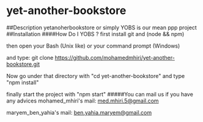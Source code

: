 # yet-another-bookstore
##Description
yetanoherbookstore or simply YOBS is our mean ppp project
##Installation
####How Do I YOBS ?
first install git and (node && npm) 

then open your Bash (Unix like) or your command prompt (Windows) 

and type: git clone https://github.com/mohamedmhiri/yet-another-bookstore.git 

Now go under that directory with "cd yet-another-bookstore" and type "npm install"

finally start the project with "npm start"
#####You can mail us if you have any advices
mohamed_mhiri's mail: med.mhiri.5@gmail.com

maryem_ben_yahia's mail: ben.yahia.maryem@gmail.com
